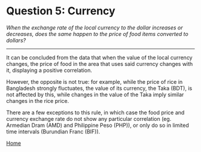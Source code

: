 # Question 5: Currency
*When the exchange rate of the local currency to the dollar increases or decreases, does the same happen to the price of food items converted to dollars?*

<hr>

It can be concluded from the data that when the value of the local currency changes, the price of food in the area that uses said currency changes with it, displaying a positive correlation.

However, the opposite is not true: for example, while the price of rice in Bangladesh strongly fluctuates, the value of its currency, the Taka (BDT), is not affected by this, while changes in the value of the Taka imply similar changes in the rice price.

There are a few exceptions to this rule, in which case the food price and currency exchange rate do not show any particular correlation (eg. Armedian Dram (AMD) and Philippine Peso (PHP)), or only do so in limited time intervals (Burundian Franc (BIF)).

<a href="/DAV/dashboard">Home</a>
